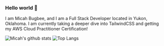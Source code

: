 ### Hello world 👋

I am Micah Bugbee, and I am a Full Stack Developer located in Yukon, Oklahoma.  I am currently taking a deeper dive into TailwindCSS and getting my AWS Cloud Practitioner Certification!

![Micah's github stats](https://github-readme-stats.vercel.app/api?username=micahbugbee) ![Top Langs](https://github-readme-stats.vercel.app/api/top-langs/?username=micahbugbee&theme=tokyonight)




